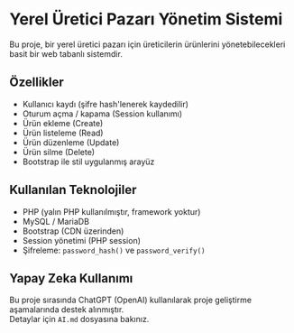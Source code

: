 # Yerel Üretici Pazarı Yönetim Sistemi

Bu proje, bir yerel üretici pazarı için üreticilerin ürünlerini yönetebilecekleri basit bir web tabanlı sistemdir.

## Özellikler

- Kullanıcı kaydı (şifre hash'lenerek kaydedilir)
- Oturum açma / kapama (Session kullanımı)
- Ürün ekleme (Create)
- Ürün listeleme (Read)
- Ürün düzenleme (Update)
- Ürün silme (Delete)
- Bootstrap ile stil uygulanmış arayüz

## Kullanılan Teknolojiler

- PHP (yalın PHP kullanılmıştır, framework yoktur)
- MySQL / MariaDB
- Bootstrap (CDN üzerinden)
- Session yönetimi (PHP session)
- Şifreleme: `password_hash()` ve `password_verify()`

## Yapay Zeka Kullanımı

Bu proje sırasında ChatGPT (OpenAI) kullanılarak proje geliştirme aşamalarında destek alınmıştır.  
Detaylar için `AI.md` dosyasına bakınız.
